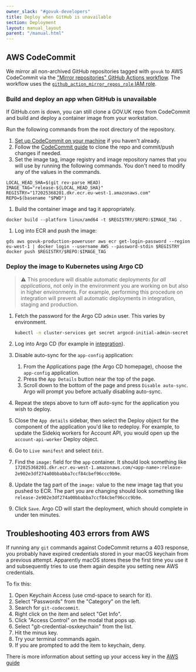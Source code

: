 ```yaml
---
owner_slack: "#govuk-developers"
title: Deploy when GitHub is unavailable
section: Deployment
layout: manual_layout
parent: "/manual.html"
---
```


## AWS CodeCommit

We mirror all non-archived GitHub repositories tagged with `govuk` to AWS CodeCommit via the ["Mirror repositories" GitHub Actions workflow](https://github.com/alphagov/govuk-infrastructure/blob/main/.github/workflows/mirror-repos.yml). The workflow uses the [`github_action_mirror_repos_role` IAM role](https://github.com/alphagov/govuk-infrastructure/blob/main/terraform/deployments/github/mirror.tf).

### Build and deploy an app when GitHub is unavailable

If GitHub.com is down, you can still clone a GOV.UK repo from CodeCommit and
build and deploy a container image from your workstation.

Run the following commands from the root directory of the repository.

1. [Set up CodeCommit on your machine](/manual/howto-checkout-and-commit-to-codecommit.html#install-dependencies-and-set-up-local-environment) if you haven't already.
1. Follow the [CodeCommit guide](/manual/howto-checkout-and-commit-to-codecommit.html#quick-reference-guide) to clone the repo and commit/push changes if needed.
1. Set the image tag, image registry and image repository names that you will use by running the following commands. You don't need to modify any of the values in the commands.

```
LOCAL_HEAD_SHA=$(git rev-parse HEAD)
IMAGE_TAG="release-${LOCAL_HEAD_SHA}"
REGISTRY="172025368201.dkr.ecr.eu-west-1.amazonaws.com"
REPO=$(basename "$PWD")
```

1. Build the container image and tag it appropriately.

```
docker build --platform linux/amd64 -t $REGISTRY/$REPO:$IMAGE_TAG .
```

1. Log into ECR and push the image:

```
gds aws govuk-production-poweruser aws ecr get-login-password --region eu-west-1 | docker login --username AWS --password-stdin $REGISTRY
docker push $REGISTRY/$REPO:$IMAGE_TAG
```

### Deploy the image to Kubernetes using Argo CD

> ⚠️ This procedure will disable automatic deployments *for all applications*, not only in the environment you are working on but also in higher environments. For example, performing this procedure on integration will prevent all automatic deployments in integration, staging and production.

1. Fetch the password for the Argo CD `admin` user. This varies by environment.

    ```sh
    kubectl -n cluster-services get secret argocd-initial-admin-secret -oyaml |yq .data.password |base64 -d
    ```

1. Log into Argo CD (for example in [integration](https://argo.eks.integration.govuk.digital/)).
1. Disable auto-sync for the `app-config` application:
    1. From the Applications page (the Argo CD homepage), choose the `app-config` application.
    1. Press the `App Details` button near the top of the page.
    1. Scroll down to the bottom of the page and press `Disable auto-sync`. Argo will prompt you before actually disabling auto-sync.
1. Repeat the steps above to turn off auto-sync for the application you wish to deploy.
1. Close the `App details` sidebar, then select the Deploy object for the component of the application you'd like to redeploy. For example, to update the Sidekiq workers for Account API, you would open up the `account-api-worker` Deploy object.
1. Go to `Live manifest` and select `Edit`.
1. Find the `image:` field for the `app` container. It should look something like `172025368201.dkr.ecr.eu-west-1.amazonaws.com/<app-name>:release-2e902e3df274a00bbabba7ccf84cbef96ccc9b9e`.
1. Update the tag part of the `image:` value to the new image tag that you pushed to ECR. The part you are changing should look something like `release-2e902e3df274a00bbabba7ccf84cbef96ccc9b9e`.
1. Click `Save`. Argo CD will start the deployment, which should complete in under ten minutes.

## Troubleshooting 403 errors from AWS

If running any `git` commands against CodeCommit returns a 403 response, you probably
have expired credentials stored in your macOS keychain from a previous attempt.
Apparently macOS stores these the first time you use it and subsequently tries
to use them again despite you setting new AWS credentials.

To fix this:

1. Open Keychain Access (use cmd-space to search for it).
1. Select "Passwords" from the "Category" on the left.
1. Search for `git-codecommit`.
1. Right click on the item and select "Get Info".
1. Click "Access Control" on the modal that pops up.
1. Select "git-credential-osxkeychain" from the list.
1. Hit the minus key.
1. Try your terminal commands again.
1. If you are prompted to add the item to keychain, deny.

There is more information about setting up your access key in the [AWS guide](https://docs.aws.amazon.com/codecommit/latest/userguide/setting-up-https-unixes.html)
